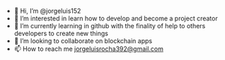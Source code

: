 - 👋 Hi, I’m @jorgeluis152
- 👀 I’m interested in learn how to develop and become a project creator
- 🌱 I’m currently learning in github with the finality of help to others developers to create new things 
- 💞️ I’m looking to collaborate on blockchain apps
- 📫 How to reach me jorgeluisrocha392@gmail.com

<!---
jorgeluis152/jorgeluis152 is a ✨ special ✨ repository because its `README.md` (this file) appears on your GitHub profile.
You can click the Preview link to take a look at your changes.
--->
